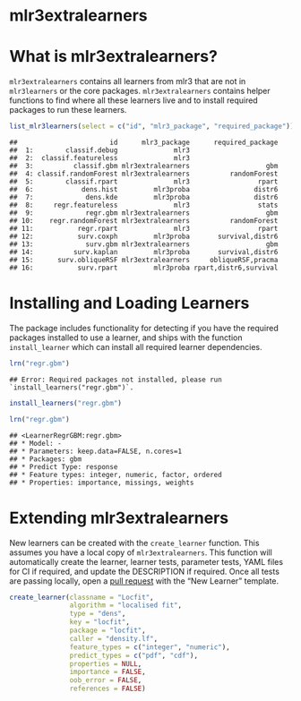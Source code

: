 mlr3extralearners
================

# What is mlr3extralearners?

`mlr3extralearners` contains all learners from mlr3 that are not in
`mlr3learners` or the core packages. `mlr3extralearners` contains helper
functions to find where all these learners live and to install required
packages to run these learners.

``` r
list_mlr3learners(select = c("id", "mlr3_package", "required_package"))
```

    ##                       id      mlr3_package      required_package
    ##  1:        classif.debug              mlr3                      
    ##  2:  classif.featureless              mlr3                      
    ##  3:          classif.gbm mlr3extralearners                   gbm
    ##  4: classif.randomForest mlr3extralearners          randomForest
    ##  5:        classif.rpart              mlr3                 rpart
    ##  6:            dens.hist         mlr3proba                distr6
    ##  7:             dens.kde         mlr3proba                distr6
    ##  8:     regr.featureless              mlr3                 stats
    ##  9:             regr.gbm mlr3extralearners                   gbm
    ## 10:    regr.randomForest mlr3extralearners          randomForest
    ## 11:           regr.rpart              mlr3                 rpart
    ## 12:           surv.coxph         mlr3proba       survival,distr6
    ## 13:             surv.gbm mlr3extralearners                   gbm
    ## 14:          surv.kaplan         mlr3proba       survival,distr6
    ## 15:      surv.obliqueRSF mlr3extralearners     obliqueRSF,pracma
    ## 16:           surv.rpart         mlr3proba rpart,distr6,survival

# Installing and Loading Learners

The package includes functionality for detecting if you have the
required packages installed to use a learner, and ships with the
function `install_learner` which can install all required learner
dependencies.

``` r
lrn("regr.gbm")
```

    ## Error: Required packages not installed, please run `install_learners("regr.gbm")`.

``` r
install_learners("regr.gbm")
```

``` r
lrn("regr.gbm")
```

    ## <LearnerRegrGBM:regr.gbm>
    ## * Model: -
    ## * Parameters: keep.data=FALSE, n.cores=1
    ## * Packages: gbm
    ## * Predict Type: response
    ## * Feature types: integer, numeric, factor, ordered
    ## * Properties: importance, missings, weights

# Extending mlr3extralearners

New learners can be created with the `create_learner` function. This
assumes you have a local copy of `mlr3extralearners`. This function will
automatically create the learner, learner tests, parameter tests, YAML
files for CI if required, and update the DESCRIPTION if required. Once
all tests are passing locally, open a [pull
request](https://github.com/mlr-org/mlr3extralearners/pulls) with the
“New Learner” template.

``` r
create_learner(classname = "Locfit",
               algorithm = "localised fit",
               type = "dens",
               key = "locfit",
               package = "locfit",
               caller = "density.lf",
               feature_types = c("integer", "numeric"),
               predict_types = c("pdf", "cdf"),
               properties = NULL,
               importance = FALSE,
               oob_error = FALSE,
               references = FALSE)
```
